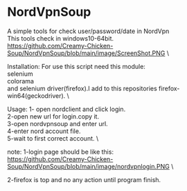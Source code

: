 # NordVpnSoup
A simple tools for check user/password/date in NordVpn \
This tools check in windows10-64bit. \
https://github.com/Creamy-Chicken-Soup/NordVpnSoup/blob/main/image/ScreenShot.PNG \


Installation:
For use this script need this module: \
selenium \
colorama \
and selenium driver(firefox).I add to this repositories firefox-win64(geckodriver). \

Usage:
1- open nordclient and click login. \
2-open new url for login.copy it. \
3-open nordvpnsoup and enter url. \
4-enter nord account file. \
5-wait to first correct account. \


note: 
1-login page should be like this: \
https://github.com/Creamy-Chicken-Soup/NordVpnSoup/blob/main/image/nordvpnlogin.PNG \

2-firefox is top and no any action until program finish.
